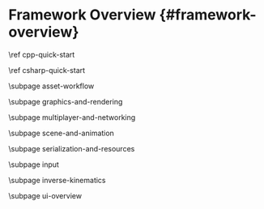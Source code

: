 Framework Overview {#framework-overview}
========================================

\ref cpp-quick-start

\ref csharp-quick-start

\subpage asset-workflow

\subpage graphics-and-rendering

\subpage multiplayer-and-networking

\subpage scene-and-animation

\subpage serialization-and-resources

\subpage input

\subpage inverse-kinematics

\subpage ui-overview
